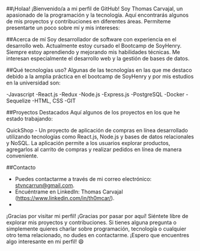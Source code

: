 ##¡Holaa! 
¡Bienvenido/a a mi perfil de GitHub! Soy Thomas Carvajal, un apasionado de la programación y la tecnología. Aquí encontrarás algunos de mis proyectos y contribuciones en diferentes áreas. Permíteme presentarte un poco sobre mí y mis intereses:

##Acerca de mí
 Soy desarrollador de software con experiencia en el desarrollo web.
 Actualmente estoy cursado el Bootcamp de SoyHenry.
 Siempre estoy aprendiendo y mejorando mis habilidades técnicas.
 Me interesan especialmente el desarrollo web y la gestión de bases de datos.
 
##Qué tecnologías uso?
Algunas de las tecnologías en las que me destaco debido a la amplia práctica en el bootcamp de SoyHenry y por mis estudios en la universidad son:

-Javascript
-React.js
-Redux
-Node.js
-Express.js
-PostgreSQL
-Docker
-Sequelize
-HTML, CSS
-GIT

##Proyectos Destacados
Aquí algunos de los proyectos en los que he estado trabajando:

QuickShop - Un proyecto de aplicación de compras en línea desarrollado utilizando tecnologías como React.js, Node.js y bases de datos relacionales y NoSQL. La aplicación permite a los usuarios explorar productos, agregarlos al carrito de compras y realizar pedidos en línea de manera conveniente.

##Contacto

- Puedes contactarme a través de mi correo electrónico: stvncarrun@gmail.com.
- Encuéntrame en LinkedIn: Thomas Carvajal (https://www.linkedin.com/in/th0mcar/).
- 
¡Gracias por visitar mi perfil!
¡Gracias por pasar por aquí! Siéntete libre de explorar mis proyectos y contribuciones. Si tienes alguna pregunta o simplemente quieres charlar sobre programación, tecnología o cualquier otro tema relacionado, no dudes en contactarme. ¡Espero que encuentres algo interesante en mi perfil! 😄
